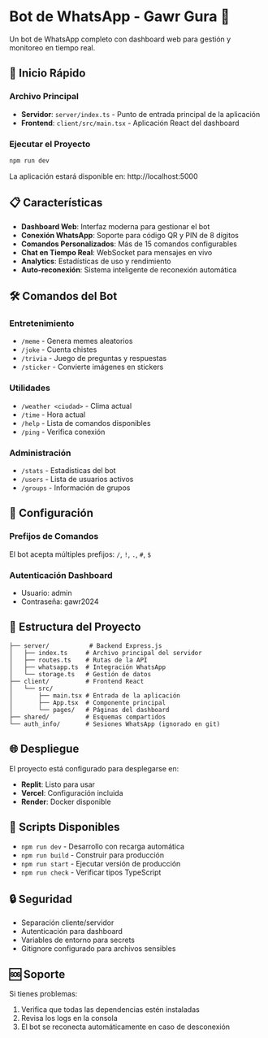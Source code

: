 # Bot de WhatsApp - Gawr Gura 🦈

Un bot de WhatsApp completo con dashboard web para gestión y monitoreo en tiempo real.

## 🚀 Inicio Rápido

### Archivo Principal
- **Servidor**: `server/index.ts` - Punto de entrada principal de la aplicación
- **Frontend**: `client/src/main.tsx` - Aplicación React del dashboard

### Ejecutar el Proyecto
```bash
npm run dev
```

La aplicación estará disponible en: http://localhost:5000

## 📋 Características

- **Dashboard Web**: Interfaz moderna para gestionar el bot
- **Conexión WhatsApp**: Soporte para código QR y PIN de 8 dígitos
- **Comandos Personalizados**: Más de 15 comandos configurables
- **Chat en Tiempo Real**: WebSocket para mensajes en vivo
- **Analytics**: Estadísticas de uso y rendimiento
- **Auto-reconexión**: Sistema inteligente de reconexión automática

## 🛠️ Comandos del Bot

### Entretenimiento
- `/meme` - Genera memes aleatorios
- `/joke` - Cuenta chistes
- `/trivia` - Juego de preguntas y respuestas
- `/sticker` - Convierte imágenes en stickers

### Utilidades
- `/weather <ciudad>` - Clima actual
- `/time` - Hora actual
- `/help` - Lista de comandos disponibles
- `/ping` - Verifica conexión

### Administración
- `/stats` - Estadísticas del bot
- `/users` - Lista de usuarios activos
- `/groups` - Información de grupos

## 🔧 Configuración

### Prefijos de Comandos
El bot acepta múltiples prefijos: `/`, `!`, `.`, `#`, `$`

### Autenticación Dashboard
- Usuario: admin
- Contraseña: gawr2024

## 📁 Estructura del Proyecto

```
├── server/           # Backend Express.js
│   ├── index.ts     # Archivo principal del servidor
│   ├── routes.ts    # Rutas de la API
│   ├── whatsapp.ts  # Integración WhatsApp
│   └── storage.ts   # Gestión de datos
├── client/          # Frontend React
│   └── src/
│       ├── main.tsx # Entrada de la aplicación
│       ├── App.tsx  # Componente principal
│       └── pages/   # Páginas del dashboard
├── shared/          # Esquemas compartidos
└── auth_info/       # Sesiones WhatsApp (ignorado en git)
```

## 🌐 Despliegue

El proyecto está configurado para desplegarse en:
- **Replit**: Listo para usar
- **Vercel**: Configuración incluida
- **Render**: Docker disponible

## 📝 Scripts Disponibles

- `npm run dev` - Desarrollo con recarga automática
- `npm run build` - Construir para producción
- `npm run start` - Ejecutar versión de producción
- `npm run check` - Verificar tipos TypeScript

## 🔒 Seguridad

- Separación cliente/servidor
- Autenticación para dashboard
- Variables de entorno para secrets
- Gitignore configurado para archivos sensibles

## 🆘 Soporte

Si tienes problemas:
1. Verifica que todas las dependencias estén instaladas
2. Revisa los logs en la consola
3. El bot se reconecta automáticamente en caso de desconexión